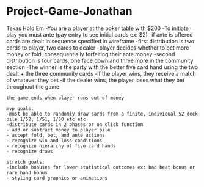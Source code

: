 # Project-Game-Jonathan
Texas Hold Em 
    -You are a player at the poker table with $200
    -To initiate play you must ante (pay entry to see initial cards ex: $2)
    -if ante is offered cards are dealt in sequence specified in wireframe
    -first distribution is two cards to player, two cards to dealer
    -player decides whether to bet more money or fold, consequentially forfeiting their ante money
    -second distribution is four cards, one face down and three more in the community section
    -The winner is the party with the better five card hand using the two dealt + the three community cards
    -if the player wins, they receive a match of whatever they bet
    -if the dealer wins, the player loses what they bet throughout the game

    the game ends when player runs out of money 

    mvp goals:
    -must be able to randomly draw cards from a finite, individual 52 deck pile 1/52, 1/51, 1/50 etc etc
    -distribute cards in 2 phases or on click function
    - add or subtract money to player pile
    - accept fold, bet, and ante actions
    - recognize win and loss conditions
    - recognize hierarchy of five card hands
    - recognize draws

    stretch goals:
    -include bonuses for lower statistical outcomes ex: bad beat bonus or rare hand bonus
    - styling card graphics or animations
